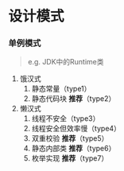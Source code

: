 # 设计模式

### 单例模式
> e.g.  JDK中的Runtime类
1. 饿汉式
    1. 静态常量（type1）
    2. 静态代码块 **推荐**（type2）
2. 懒汉式
    1. 线程不安全（type3）
    2. 线程安全但效率慢（type4）
    3. 双重校验 **推荐**（type5）
    4. 静态内部类 **推荐**（type6）
    5. 枚举实现 **推荐**（type7）
    

 